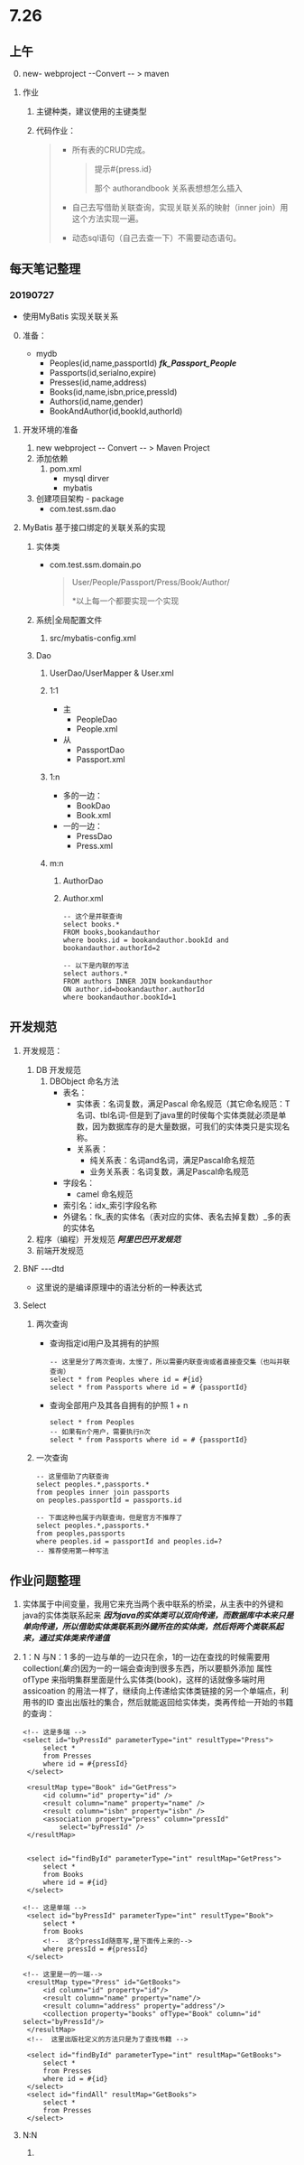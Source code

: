 # 7.26

## 上午

0. new- webproject --Convert -- > maven

1. 作业

   1. 主键种类，建议使用的主键类型

   2. 代码作业：

      > - 所有表的CRUD完成。
      >
      >   >提示#{press.id}
      >   >
      >   >那个 authorandbook 关系表想想怎么插入
      >
      > - 自己去写借助关联查询，实现关联关系的映射（inner join）用这个方法实现一遍。
      >
      > - 动态sql语句（自己去查一下）不需要动态语句。

## 每天笔记整理

### 20190727

- 使用MyBatis 实现关联关系

0. 准备：

   - mydb
     - Peoples(id,name,passportId)  ***fk_Passport_People***
     - Passports(id,serialno,expire)
     - Presses(id,name,address)
     - Books(id,name,isbn,price,pressId)
     - Authors(id,name,gender)
     - BookAndAuthor(id,bookId,authorId)

1. 开发环境的准备

   1. new webproject -- Convert -- > Maven Project 
   2. 添加依赖
      1. pom.xml
         - mysql dirver 
         - mybatis
   3. 创建项目架构 - package
      - com.test.ssm.dao

2. MyBatis 基于接口绑定的关联关系的实现

   1. 实体类

      - com.test.ssm.domain.po

        > User/People/Passport/Press/Book/Author/ 
        >
        > *以上每一个都要实现一个实现

   2. 系统|全局配置文件

      1. src/mybatis-config.xml

   3. Dao

      1. UserDao/UserMapper & User.xml

      2. 1:1

         - 主
           - PeopleDao
           - People.xml
         - 从
           - PassportDao
           - Passport.xml

      3. 1:n

         - 多的一边：
           - BookDao
           - Book.xml
         - 一的一边：
           - PressDao
           - Press.xml

      4. m:n

         1. AuthorDao

         2. Author.xml

            ```mysql
            -- 这个是并联查询
            select books.*
            FROM books,bookandauthor
            where books.id = bookandauthor.bookId and bookandauthor.authorId=2
            
            -- 以下是内联的写法
            select authors.*
            FROM authors INNER JOIN bookandauthor
            ON author.id=bookandauthor.authorId
            where bookandauthor.bookId=1
            
            ```

## 开发规范

1. 开发规范：

   1. DB 开发规范
      1. DBObject 命名方法
         - 表名：
           - 实体表：名词复数，满足Pascal 命名规范（其它命名规范：T名词、tbl名词-但是到了java里的时侯每个实体类就必须是单数，因为数据库存的是大量数据，可我们的实体类只是实现名称。
           - 关系表：
             - 纯关系表：名词and名词，满足Pascal命名规范
             - 业务关系表：名词复数，满足Pascal命名规范
         - 字段名：
           - camel 命名规范
         - 索引名：idx_索引字段名称
         - 外键名：fk_表的实体名（表对应的实体、表名去掉复数）_多的表的实体名
   2. 程序（编程）开发规范 ***阿里巴巴开发规范***
   3. 前端开发规范

2. BNF  ---dtd

   - 这里说的是编译原理中的语法分析的一种表达式

3. Select

   1. 两次查询

      * 查询指定id用户及其拥有的护照

        ```mysql
        -- 这里是分了两次查询，太慢了，所以需要内联查询或者直接查交集（也叫并联查询）
        select * from Peoples where id = #{id}
        select * from Passports where id = # {passportId}
        
        ```

      * 查询全部用户及其各自拥有的护照 1 + n

        ```mysql
        select * from Peoples
        -- 如果有n个用户，需要执行n次
        select * from Passports where id = # {passportId}
        ```

   2. 一次查询

      ```mysql
      -- 这里借助了内联查询
      select peoples.*,passports.*
      from peoples inner join passports
      on peoples.passportId = passports.id
      
      -- 下面这种也属于内联查询，但是官方不推荐了
      select peoples.*,passports.* 
      from peoples,passports
      where peoples.id = passportId and peoples.id=?
      -- 推荐使用第一种写法
      ```

## 作业问题整理

1. 实体属于中间变量，我用它来充当两个表中联系的桥梁，从主表中的外键和java的实体类联系起来 ***因为java的实体类可以双向传递，而数据库中本来只是单向传递，所以借助实体类联系到外键所在的实体类，然后将两个类联系起来，通过实体类来传递值***

2. 1：N 与N：1   多的一边与单的一边只在余，1的一边在查找的时候需要用collection(*集合*)因为一的一端会查询到很多东西，所以要额外添加  属性 ofType 来指明集群里面是什么实体类(book)，这样的话就像多端时用assicoation 的用法一样了，继续向上传递给实体类链接的另一个单端点，利用书的ID 查出出版社的集合，然后就能返回给实体类，类再传给一开始的书籍的查询：

   ```xml-dtd
   <!-- 这是多端 -->
   <select id="byPressId" parameterType="int" resultType="Press">
   		select *
   		from Presses
   		where id = #{pressId}
   	</select>
   
   	<resultMap type="Book" id="GetPress">
   		<id column="id" property="id" />
   		<result column="name" property="name" />
   		<result column="isbn" property="isbn" />
   		<association property="press" column="pressId"
   			select="byPressId" />
   	</resultMap>
   
   
   	<select id="findById" parameterType="int" resultMap="GetPress">
   		select *
   		from Books
   		where id = #{id}
   	</select>
   ```

   ```xml-dtd
   <!-- 这是单端 --> 
   	<select id="byPressId" parameterType="int" resultType="Book">
   		select * 
   		from Books 
   		<!--  这个pressId随意写,是下面传上来的-->
   		where pressId = #{pressId}
   	</select>
   
   <!-- 这里是一的一端-->
   	<resultMap type="Press" id="GetBooks">
   		<id column="id" property="id"/>
   		<result column="name" property="name"/>
   		<result column="address" property="address"/>
   		<collection property="books" ofType="Book" column="id" select="byPressId"/>
   	</resultMap>
   	<!--  这里出版社定义的方法只是为了查找书籍 -->
   
   	<select id="findById" parameterType="int" resultMap="GetBooks">
   		select * 
   		from Presses 
   		where id = #{id}
   	</select>
   	<select id="findAll" resultMap="GetBooks">
   		select * 
   		from Presses 
   	</select>
   ```

3. N:N

   1. 